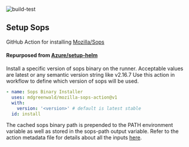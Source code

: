 ![build-test](https://github.com/mdgreenwald/mozilla-sops-action/workflows/build-test/badge.svg)

## Setup Sops ##
GitHub Action for installing [Mozilla/Sops](https://github.com/mozilla/sops)

#### Repurposed from [Azure/setup-helm](https://github.com/Azure/setup-helm) ####

Install a specific version of sops binary on the runner.
Acceptable values are latest or any semantic version string like v2.16.7 Use this action in workflow to define which version of sops will be used.

```yaml
- name: Sops Binary Installer
  uses: mdgreenwald/mozilla-sops-action@v1
  with:
    version: '<version>' # default is latest stable
  id: install
```

The cached sops binary path is prepended to the PATH environment variable as well as stored in the sops-path output variable. Refer to the action metadata file for details about all the inputs [here](https://github.com/mdgreenwald/mozilla-sops-action/blob/master/action.yml).
